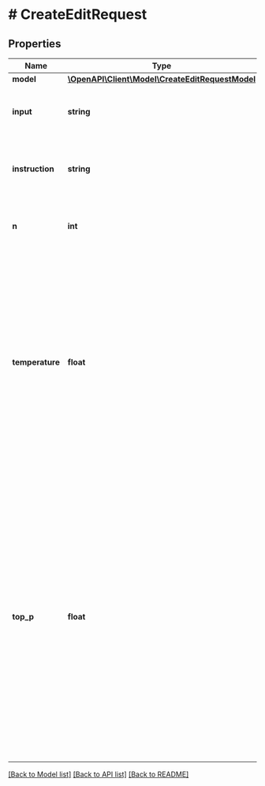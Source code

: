 # # CreateEditRequest

## Properties

Name | Type | Description | Notes
------------ | ------------- | ------------- | -------------
**model** | [**\OpenAPI\Client\Model\CreateEditRequestModel**](CreateEditRequestModel.md) |  |
**input** | **string** | The input text to use as a starting point for the edit. | [optional] [default to '']
**instruction** | **string** | The instruction that tells the model how to edit the prompt. |
**n** | **int** | How many edits to generate for the input and instruction. | [optional] [default to 1]
**temperature** | **float** | What sampling temperature to use, between 0 and 2. Higher values like 0.8 will make the output more random, while lower values like 0.2 will make it more focused and deterministic.  We generally recommend altering this or &#x60;top_p&#x60; but not both. | [optional] [default to 1]
**top_p** | **float** | An alternative to sampling with temperature, called nucleus sampling, where the model considers the results of the tokens with top_p probability mass. So 0.1 means only the tokens comprising the top 10% probability mass are considered.  We generally recommend altering this or &#x60;temperature&#x60; but not both. | [optional] [default to 1]

[[Back to Model list]](../../README.md#models) [[Back to API list]](../../README.md#endpoints) [[Back to README]](../../README.md)
